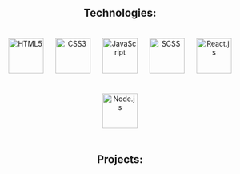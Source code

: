 <h2 align="center">Technologies:</h2>
<p align="center">
 <img src="https://cdn.svgporn.com/logos/html-5.svg" alt="HTML5" width="70" hspace="10" vspace="20"/>
  <img src="https://cdn.svgporn.com/logos/css-3.svg" alt="CSS3" width="70" hspace="10"  vspace="20"/>
  <img src="https://cdn.svgporn.com/logos/javascript.svg" alt="JavaScript" width="70" hspace="10"  vspace="20"/>
  <img src="https://cdn.svgporn.com/logos/sass.svg" alt="SCSS" width="70" hspace="10"  vspace="20"/>
  <img src="https://cdn.svgporn.com/logos/react.svg" alt="React.js" width="70" hspace="10"  vspace="20"/>
  <img src="https://cdn.svgporn.com/logos/nodejs.svg" alt="Node.js" width="70" hspace="10"  vspace="20"/>
 </p>
 <h2 align="center">Projects:</h2>
 


